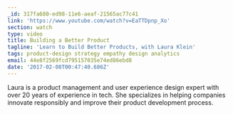 ```yaml
---
_id: 317fa680-ed98-11e6-aeaf-21565ac77c41
link: 'https://www.youtube.com/watch?v=EaTTDpnp_Xo'
section: watch
type: video
title: Building a Better Product
tagline: 'Learn to Build Better Products, with Laura Klein'
tags: product-design strategy empathy design analytics
email: 44e8f2569fcd795157035e74ed86ebd8
date: '2017-02-08T00:47:40.686Z'
---
```

Laura is a product management and user experience design expert with over 20 years of experience in tech. She specializes in helping companies innovate responsibly and improve their product development process.
